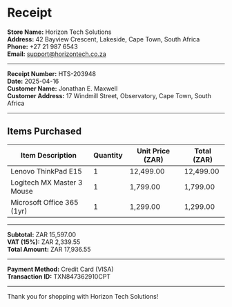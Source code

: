 
# Receipt

**Store Name:** Horizon Tech Solutions  
**Address:** 42 Bayview Crescent, Lakeside, Cape Town, South Africa  
**Phone:** +27 21 987 6543  
**Email:** support@horizontech.co.za  

---

**Receipt Number:** HTS-203948  
**Date:** 2025-04-16  
**Customer Name:** Jonathan E. Maxwell  
**Customer Address:** 17 Windmill Street, Observatory, Cape Town, South Africa  

---

## Items Purchased

| Item Description           | Quantity | Unit Price (ZAR) | Total (ZAR) |
|---------------------------|----------|------------------|-------------|
| Lenovo ThinkPad E15       | 1        | 12,499.00        | 12,499.00   |
| Logitech MX Master 3 Mouse| 1        | 1,799.00         | 1,799.00    |
| Microsoft Office 365 (1yr)| 1        | 1,299.00         | 1,299.00    |

---

**Subtotal:** ZAR 15,597.00  
**VAT (15%):** ZAR 2,339.55  
**Total Amount:** ZAR 17,936.55  

---

**Payment Method:** Credit Card (VISA)  
**Transaction ID:** TXN847362910CPT  

---

Thank you for shopping with Horizon Tech Solutions!
